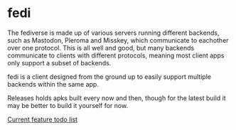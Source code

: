 # fedi

The fediverse is made up of various servers running different backends, such as Mastodon, Pleroma and Misskey, which communicate to eachother over one protocol. This is all well and good, but many backends communicate to clients with different protocols, meaning most client apps only support a subset of backends.

fedi is a client designed from the ground up to easily support multiple backends within the same app.

Releases holds apks built every now and then, though for the latest build it may be better to build it yourself for now.

[Current feature todo list](https://github.com/ibrokemypie/fedi/projects/1)